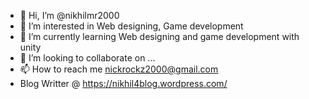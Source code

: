 - 👋 Hi, I’m @nikhilmr2000
- 👀 I’m interested in Web designing, Game development
- 🌱 I’m currently learning Web designing and game development with unity
- 💞️ I’m looking to collaborate on ...
- 📫 How to reach me nickrockz2000@gmail.com
- Blog Writter @ https://nikhil4blog.wordpress.com/

<!---
nikhilmr2000/nikhilmr2000 is a ✨ special ✨ repository because its `README.md` (this file) appears on your GitHub profile.
You can click the Preview link to take a look at your changes.
--->
